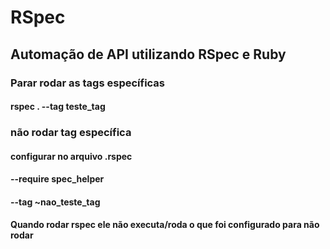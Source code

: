 # RSpec
## Automação de API utilizando RSpec e Ruby

### Parar rodar as tags específicas
#### rspec . --tag teste_tag
### não rodar tag específica
#### configurar no arquivo .rspec
####  --require spec_helper
####  --tag ~nao_teste_tag
#### Quando rodar rspec ele não executa/roda o que foi configurado para não rodar
